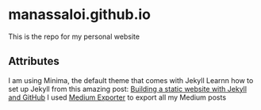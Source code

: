 # manassaloi.github.io

This is the repo for my personal website

## Attributes

I am using Minima, the default theme that comes with Jekyll
Learnn how to set up Jekyll from this amazing post: 
[Building a static website with Jekyll and GitHub](https://programminghistorian.org/en/lessons/building-static-sites-with-jekyll-github-pages)
I used [Medium Exporter](https://www.npmjs.com/package/mediumtoolkit) to export all my Medium posts 
